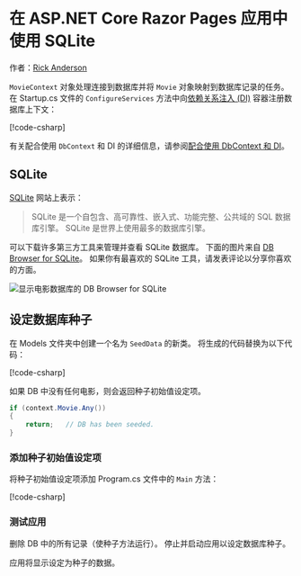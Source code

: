 # <a name="work-with-sqlite-in-an-aspnet-core-razor-pages-app"></a>在 ASP.NET Core Razor Pages 应用中使用 SQLite

作者：[Rick Anderson](https://twitter.com/RickAndMSFT)

`MovieContext` 对象处理连接到数据库并将 `Movie` 对象映射到数据库记录的任务。 在 Startup.cs 文件的 `ConfigureServices` 方法中向[依赖关系注入 (DI)](xref:fundamentals/dependency-injection) 容器注册数据库上下文：

[!code-csharp[](code/Startup.cs?name=snippet2&highlight=6-8)]

有关配合使用 `DbContext` 和 DI 的详细信息，请参阅[配合使用 DbContext 和 DI](/ef/core/miscellaneous/configuring-dbcontext#using-dbcontext-with-dependency-injection)。

## <a name="sqlite"></a>SQLite

[SQLite](https://www.sqlite.org/) 网站上表示：

> SQLite 是一个自包含、高可靠性、嵌入式、功能完整、公共域的 SQL 数据库引擎。 SQLite 是世界上使用最多的数据库引擎。

可以下载许多第三方工具来管理并查看 SQLite 数据库。 下面的图片来自 [DB Browser for SQLite](http://sqlitebrowser.org/)。 如果你有最喜欢的 SQLite 工具，请发表评论以分享你喜欢的方面。

![显示电影数据库的 DB Browser for SQLite](../../tutorials/first-mvc-app-xplat/working-with-sql/_static/dbb.png)

## <a name="seed-the-database"></a>设定数据库种子

在 Models 文件夹中创建一个名为 `SeedData` 的新类。 将生成的代码替换为以下代码：

[!code-csharp[](code/Models/SeedData.cs)]

如果 DB 中没有任何电影，则会返回种子初始值设定项。

```csharp
if (context.Movie.Any())
{
    return;   // DB has been seeded.
}
```

<a name="si"></a>
### <a name="add-the-seed-initializer"></a>添加种子初始值设定项

将种子初始值设定项添加 Program.cs 文件中的 `Main` 方法：

[!code-csharp[](../../tutorials/razor-pages/razor-pages-start/sample/RazorPagesMovie/Program.cs)]

### <a name="test-the-app"></a>测试应用

删除 DB 中的所有记录（使种子方法运行）。 停止并启动应用以设定数据库种子。

应用将显示设定为种子的数据。
